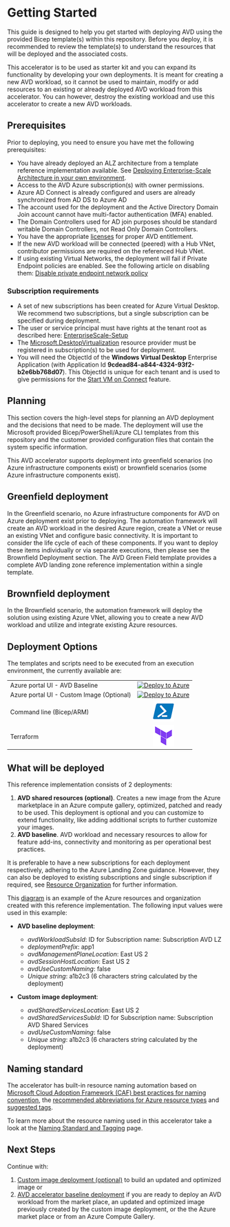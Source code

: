 # Getting Started

This guide is designed to help you get started with deploying AVD using the provided Bicep template(s) within this repository. Before you deploy, it is recommended to review the template(s) to understand the resources that will be deployed and the associated costs.

This accelerator is to be used as starter kit and you can expand its functionality by developing your own deployments. It is meant for creating a new AVD workload, so it cannot be used to maintain, modify or add resources to an existing or already deployed AVD workload from this accelerator. You can however, destroy the existing workload and use this accelerator to create a new AVD workloads.

## Prerequisites

Prior to deploying, you need to ensure you have met the following prerequisites:

- You have already deployed an ALZ architecture from a template reference implementation available. See [Deploying Enterprise-Scale Architecture in your own environment](https://github.com/Azure/Enterprise-Scale#deploying-enterprise-scale-architecture-in-your-own-environment).
- Access to the AVD Azure subscription(s) with owner permissions.
- Azure AD Connect is already configured and users are already synchronized from AD DS to Azure AD
- The account used for the deployment and the Active Directory Domain Join account cannot have multi-factor authentication (MFA) enabled.
- The Domain Controllers used for AD join purposes should be standard writable Domain Controllers, not Read Only Domain Controllers.
- You have the appropriate [licenses](https://docs.microsoft.com/azure/virtual-desktop/prerequisites#operating-systems-and-licenses) for proper AVD entitlement.
- If the new AVD workload will be connected (peered) with a Hub VNet, contributor permissions are required on the referenced Hub VNet.
- If using existing Virtual Networks, the deployment will fail if Private Endpoint policies are enabled. See the following article on disabling them: [Disable private endpoint network policy](https://docs.microsoft.com/azure/private-link/disable-private-endpoint-network-policy )

### Subscription requirements

- A set of new subscriptions has been created for Azure Virtual Desktop. We recommend two subscriptions, but a single subscription can be specified during deployment.
- The user or service principal must have rights at the tenant root as described here: [EnterpriseScale-Setup](https://github.com/Azure/Enterprise-Scale/blob/main/docs/EnterpriseScale-Setup-azure.md)
- The [Microsoft.DesktopVirtualization](https://docs.microsoft.com/azure/virtual-desktop/create-host-pools-azure-marketplace?tabs=azure-portal#final-requirements) resource provider must be registered in subscription(s) to be used for deployment.
- You will need the ObjectId of the **Windows Virtual Desktop** Enterprise Application (with Application Id **9cdead84-a844-4324-93f2-b2e6bb768d07**). This ObjectId is unique for each tenant and is used to give permissions for the [Start VM on Connect](https://docs.microsoft.com/azure/virtual-desktop/start-virtual-machine-connect) feature.


## Planning

This section covers the high-level steps for planning an AVD deployment and the decisions that need to be made. The deployment will use the Microsoft provided Bicep/PowerShell/Azure CLI templates from this repository and the customer provided configuration files that contain the system specific information.

This AVD accelerator supports deployment into greenfield scenarios (no Azure infrastructure components exist) or brownfield scenarios (some Azure infrastructure components exist).

## Greenfield deployment

In the Greenfield scenario, no Azure infrastructure components for AVD on Azure deployment exist prior to deploying. The automation framework will create an AVD workload in the desired Azure region, create a VNet or reuse an existing VNet and configure basic connectivity.
It is important to consider the life cycle of each of these components. If you want to deploy these items individually or via separate executions, then please see the Brownfield Deployment section.
The AVD Green Field template provides a complete AVD landing zone reference implementation within a single template.

## Brownfield deployment

In the Brownfield scenario, the automation framework will deploy the solution using existing Azure VNet, allowing you to create a new AVD workload and utilize and integrate existing Azure resources.

## Deployment Options

The templates and scripts need to be executed from an execution environment, the currently available are:

|                                      |                           |
|:-------------------------------------|:------------------------: |
|Azure portal UI - AVD Baseline        |[![Deploy to Azure](https://aka.ms/deploytoazurebutton)](https://portal.azure.com/#blade/Microsoft_Azure_CreateUIDef/CustomDeploymentBlade/uri/https%3A%2F%2Fraw.githubusercontent.com%2FAzure%2Favdaccelerator%2Fmain%2Fworkload%2Farm%2Fdeploy-baseline.json/uiFormDefinitionUri/https%3A%2F%2Fraw.githubusercontent.com%2FAzure%2Favdaccelerator%2Fmain%2Fworkload%2Fportal-ui%2Fportal-ui-baseline.json)      |
|Azure portal UI - Custom Image (Optional)                   |[![Deploy to Azure](https://aka.ms/deploytoazurebutton)](https://portal.azure.com/#blade/Microsoft_Azure_CreateUIDef/CustomDeploymentBlade/uri/https%3A%2F%2Fraw.githubusercontent.com%2FAzure%2Favdaccelerator%2Fmain%2Fworkload%2Farm%2Fdeploy-custom-image.json/uiFormDefinitionUri/https%3A%2F%2Fraw.githubusercontent.com%2FAzure%2Favdaccelerator%2Fmain%2Fworkload%2Fportal-ui%2Fportal-ui-custom-image.json)   |
|Command line (Bicep/ARM)              |[![Powershell/Azure CLI](./icons/powershell.png)](https://github.com/Azure/avdaccelerator/blob/main/workload/bicep/readme.md)          |
|Terraform                             |[![Terraform](./icons/terraform.png)](https://github.com/Azure/avdaccelerator/blob/main/workload/terraform/readme.md)                  |

<!-- ## AVD Landing Zone: Greenfield Deployment

Greenfield deployment of AVD Landing Zone is suitable if you are looking at brand new installation. By using this reference implementation, you can deploy AVD using a suggested configuration from Microsoft. You can add new configuration or modify deployed configuration to meet their very specific requirement.
-->

## What will be deployed

This reference implementation consists of 2 deployments:

1. **AVD shared resources (optional)**. Creates a new image from the Azure marketplace in an Azure compute gallery, optimized, patched and ready to be used. This deployment is optional and you can customize to extend functionality, like adding additional scripts to further customize your images.
2. **AVD baseline**. AVD workload and necessary resources to allow for feature add-ins, connectivity and monitoring as per operational best practices.

It is preferable to have a new subscriptions for each deployment respectively, adhering to the Azure Landing Zone guidance. However, they can also be deployed to existing subscriptions and single subscription if required, see [Resource Organization](https://docs.microsoft.com/azure/cloud-adoption-framework/scenarios/wvd/design-area-resource-organization) for further information.

This [diagram](/workload/docs/diagrams/avd-accelerator-resource-organization-naming.png) is an example of the Azure resources and organization created with this reference implementation. The following input values were used in this example:

- **AVD baseline deployment**:
	- *avdWorkloadSubsId*: ID for Subscription name: Subscription AVD LZ
	- *deploymentPrefix*: app1
	- *avdManagementPlaneLocation*: East US 2
	- *avdSessionHostLocation*: East US 2
	- *avdUseCustomNaming*: false
	- *Unique string*: a1b2c3 (6 characters string calculated by the deployment)

- **Custom image deployment**:
	- *avdSharedServicesLocation*: East US 2
	- *avdSharedServicesSubId*:  ID for Subscription name: Subscription AVD Shared Services
	- *avdUseCustomNaming*: false
	- *Unique string*: a1b2c3 (6 characters string calculated by the deployment)

## Naming standard

The accelerator has built-in resource naming automation based on [Microsoft Cloud Adoption Framework (CAF) best practices for naming convention](https://docs.microsoft.com/azure/cloud-adoption-framework/ready/azure-best-practices/resource-naming?WT.mc_id=Portal-Microsoft_Azure_CreateUIDef),  the [recommended abbreviations for Azure resource types](https://docs.microsoft.com/azure/cloud-adoption-framework/ready/azure-best-practices/resource-abbreviations?WT.mc_id=Portal-Microsoft_Azure_CreateUIDef) and [suggested tags](https://docs.microsoft.com/azure/cloud-adoption-framework/ready/azure-best-practices/resource-tagging#minimum-suggested-tags).

To learn more about the resource naming used in this accelerator take a look at the [Naming Standard and Tagging](./resource-naming.md) page.

## Next Steps

Continue with: 
1. [Custom image deployment (optional)](./deploy-custom-image.md) to build an updated and optimized image or 
2. [AVD accelerator baseline deployment](./deploy-baseline.md) if you are ready to deploy an AVD workload from the market place, an updated and optimized image previously created by the custom image deployment, or the the Azure market place or from an Azure Compute Gallery.
